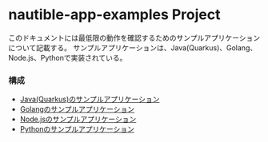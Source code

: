 # nautible-app-examples Project
このドキュメントには最低限の動作を確認するためのサンプルアプリケーションについて記載する。
サンプルアプリケーションは、Java(Quarkus)、Golang、Node.js、Pythonで実装されている。

### 構成
  - [Java(Quarkus)のサンプルアプリケーション](./nautible-app-examples-java/README.md)
  - [Golangのサンプルアプリケーション](./nautible-app-examples-go/README.md)
  - [Node.jsのサンプルアプリケーション](./nautible-app-examples-node/README.md)
  - [Pythonのサンプルアプリケーション](./nautible-app-examples-python/README.md)
